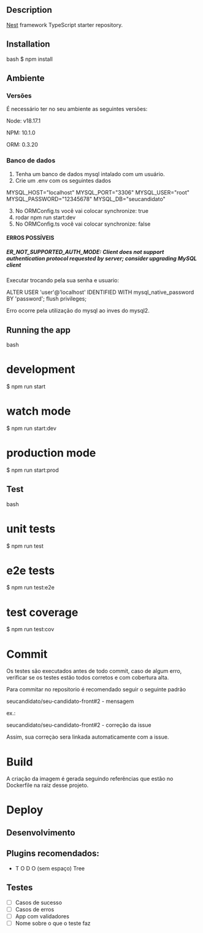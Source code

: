## Description

[Nest](https://github.com/nestjs/nest) framework TypeScript starter repository.

## Installation

bash
$ npm install


## Ambiente

### Versões

É necessário ter no seu ambiente as seguintes versões:

Node: v18.17.1

NPM: 10.1.0

ORM: 0.3.20

### Banco de dados

1. Tenha um banco de dados mysql intalado com um usuário.
2. Crie um .env com os seguintes dados


MYSQL_HOST="localhost"
MYSQL_PORT="3306"
MYSQL_USER="root"
MYSQL_PASSWORD="12345678"
MYSQL_DB="seucandidato"

3. No ORMConfig.ts você vai colocar synchronize: true
4. rodar npm run start:dev
5. No ORMConfig.ts você vai colocar synchronize: false

#### ERROS POSSÍVEIS

##### ER_NOT_SUPPORTED_AUTH_MODE: Client does not support authentication protocol requested by server; consider upgrading MySQL client

Executar trocando pela sua senha e usuario:

ALTER USER 'user'@'localhost' IDENTIFIED WITH mysql_native_password BY 'password';
flush privileges;

Erro ocorre pela utilização do mysql ao inves do mysql2.

## Running the app

bash
# development
$ npm run start

# watch mode
$ npm run start:dev

# production mode
$ npm run start:prod


## Test

bash
# unit tests
$ npm run test

# e2e tests
$ npm run test:e2e

# test coverage
$ npm run test:cov


# Commit

Os testes são executados antes de todo commit, caso de algum erro, verificar se os testes estão todos corretos e com cobertura alta.

Para commitar no repositorio é recomendado seguir o seguinte padrão

seucandidato/seu-candidato-front#2 - mensagem

ex.:

seucandidato/seu-candidato-front#2 - correção da issue

Assim, sua correçào sera linkada automaticamente com a issue.

# Build

A criação da imagem é gerada seguindo referências que estão no Dockerfile na raiz desse projeto.

# Deploy

## Desenvolvimento

## Plugins recomendados:
- T O D O (sem espaço) Tree

## Testes

- [ ] Casos de sucesso
- [ ] Casos de erros
- [ ] App com validadores
- [ ] Nome sobre o que o teste faz